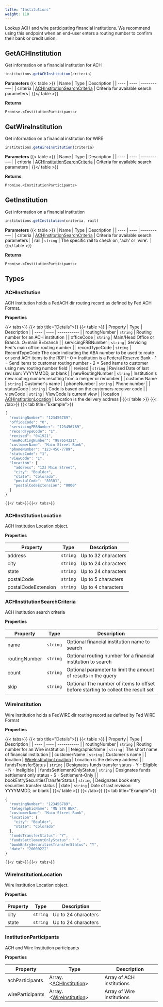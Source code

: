```yaml
---
title: "Institutions"
weight: 110
---
```

Lookup ACH and wire participating financial institutions. We recommend using this endpoint when an end-user enters a routing number to confirm their bank or credit union.


## GetACHInstitution


Get information on a financial institution for ACH

```javascript
institutions.getACHInstitution(criteria)
```

**Parameters**
{{< table >}}
| Name | Type | Description |
| ---- | ---- | ----------- |
| criteria |  [ACHInstitutionSearchCriteria](#achinstitutionsearchcriteria) | Criteria for available search parameters |
{{</ table >}}



**Returns**

`Promise.<InstitutionParticipants>`



## GetWireInstitution


Get information on a financial institution for WIRE

```javascript
institutions.getWireInstitution(criteria)
```

**Parameters**
{{< table >}}
| Name | Type | Description |
| ---- | ---- | ----------- |
| criteria |  [ACHInstitutionSearchCriteria](#achinstitutionsearchcriteria) | Criteria for available search parameters |
{{</ table >}}



**Returns**

`Promise.<InstitutionParticipants>`



## GetInstitution


Get information on a financial institution

```javascript
institutions.getInstitution(criteria, rail)
```

**Parameters**
{{< table >}}
| Name | Type | Description |
| ---- | ---- | ----------- |
| criteria |  [ACHInstitutionSearchCriteria](#achinstitutionsearchcriteria) | Criteria for available search parameters |
| rail |  `string` | The specific rail to check on, 'ach' or 'wire'. |
{{</ table >}}



**Returns**

`Promise.<InstitutionParticipants>`






## Types
### ACHInstitution

ACH Institution holds a FedACH dir routing record as defined by Fed ACH Format.

**Properties**


{{< tabs>}}
  {{< tab title="Details">}}
  {{< table >}}
| Property | Type | Description |
| ---- | ---- | ----------- |
| routingNumber |  `string` | Routing number for an ACH institution |
| officeCode |  `string` | Main/Head Office or Branch. O=main B=branch |
| servicingFRBNumber |  `string` | Servicing Fed's main office routing number |
| recordTypeCode |  `string` | RecordTypeCode The code indicating the ABA number to be used to route or send ACH items to the RDFI - 0 = Institution is a Federal Reserve Bank - 1 = Send items to customer routing number - 2 = Send items to customer using new routing number field |
| revised |  `string` | Revised Date of last revision: YYYYMMDD, or blank |
| newRoutingNumber |  `string` | Institution's new routing number resulting from a merger or renumber |
| customerName |  `string` | Customer's name |
| phoneNumber |  `string` | Phone number |
| statusCode |  `string` | Code is based on the customers receiver code |
| viewCode |  `string` | ViewCode is current view |
| location |  [ACHInstitutionLocation](#achinstitutionlocation) | Location is the delivery address |
{{</ table >}}
  {{< /tab>}}
{{< tab title="Example">}}
```javascript
{
  "routingNumber": "123456789",
  "officeCode": "0",
  "servicingFRBNumber": "123456789",
  "recordTypeCode": "1",
  "revised": "041921",
  "newRoutingNumber": "987654321",
  "customerName": "Main Street Bank",
  "phoneNumber": "123-456-7789",
  "statusCode": "1",
  "viewCode": "1",
  "location": {
    "address": "123 Main Street",
    "city": "Boulder",
    "state": "Colorado",
    "postalCode": "80301",
    "postalCodeExtension": "0000"
  }
}
```
    {{</ tab>}}{{</ tabs>}}




### ACHInstitutionLocation

ACH Institution Location object.

**Properties**

| Property | Type | Description |
| ---- | ---- | ----------- |
  | address | `string`| Up to 32 characters |
  | city | `string`| Up to 24 characters |
  | state | `string`| Up to 24 characters |
  | postalCode | `string`| Up to 5 characters |
  | postalCodeExtension | `string`| Up to 4 characters |



### ACHInstitutionSearchCriteria

ACH Institution search criteria

**Properties**

| Property | Type | Description |
| ---- | ---- | ----------- |
  | name | `string`| Optional financial institution name to search |
  | routingNumber | `string`| Optional routing number for a financial institution to search |
  | count | `string`| Optional parameter to limit the amount of results in the query |
  | skip | `string`| Optional The number of items to offset before starting to collect the result set |



### WireInstitution

Wire Institution holds a FedWIRE dir routing record as defined by Fed WIRE Format

**Properties**


{{< tabs>}}
  {{< tab title="Details">}}
  {{< table >}}
| Property | Type | Description |
| ---- | ---- | ----------- |
| routingNumber |  `string` | Routing number for an Wire institution |
| telegraphicName |  `string` | The short name of financial institution |
| customerName |  `string` | Customer's name |
| location |  [WireInstitutionLocation](#wireinstitutionlocation) | Location is the delivery address |
| fundsTransferStatus |  `string` | Designates funds transfer status  - Y - Eligible  - N - Ineligible |
| fundsSettlementOnlyStatus |  `string` | Designates funds settlement only status  - S - Settlement-Only |
| bookEntrySecuritiesTransferStatus |  `string` | Designates book entry securities transfer status |
| date |  `string` | Date of last revision: YYYYMMDD, or blank |
{{</ table >}}
  {{< /tab>}}
{{< tab title="Example">}}
```javascript
{
  "routingNumber": "123456789",
  "telegraphicName": "MN STR BNK",
  "customerName": "Main Street Bank",
  "location": {
    "city": "Boulder",
    "state": "Colorado"
  },
  "fundsTransferStatus": "Y",
  "fundsSettlementOnlyStatus": " ",
  "bookEntrySecuritiesTransferStatus": "Y",
  "date": "20000222"
}
```
    {{</ tab>}}{{</ tabs>}}




### WireInstitutionLocation

Wire Institution Location object.

**Properties**

| Property | Type | Description |
| ---- | ---- | ----------- |
  | city | `string`| Up to 24 characters |
  | state | `string`| Up to 24 characters |



### InstitutionParticipants

ACH and Wire Institution participants

**Properties**

| Property | Type | Description |
| ---- | ---- | ----------- |
  | achParticipants | Array.<[ACHInstitution](#achinstitution)>| Array of ACH institutions |
  | wireParticipants | Array.<[WireInstitution](#wireinstitution)>| Array of Wire institutions |





